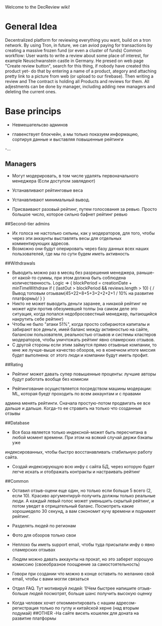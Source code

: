 Welcome to the DecReview wiki!
# General Idea
 Decentralized platform for reviewing everything you want, build on a tron network. By using Tron,
in future, we can aviod
paying for transactions by creating a massive frozen fund (or even a cluster of funds)
 Common workflow:
 User wants to write a review about some place of interest, for example Neuschwanstein castle in
Germany. He presed on web page
"Create review button", search for this thing, if nobody have created this product yet- do that by
entering a name of a product,
ategory and attaching pretty link to a picture from web (or upload to our firebase). Then writing a
review and
 The contract is holding all Products and reviews for them. All adjestments can be done by
manager, including adding new managers
and deleting the current ones.
 # Base princips
 * Невмешательсво админов

 * главенствует блокчейн, а мы только показуем информацию, сортируя данные и
выставляя повышенные рейтинги

 -...
## Managers
* Могут модерировать, в том числе удалять первоначального менеджера (Если доступом
завлядеют)
* Устанавливают рейтинговые веса

* Устанавливают минимальный вывод.
* Присваивают разовый рейтинг, путем голосования за ревью. Просто большое число,
которое сильно бафнет рейтинг ревью


##Second-tier admins
* Их голоса не настолько сильны, как у модераторов, для того, чтобы через эти аккаунты
выставлять весы для отдельных комментирующих адресов.
* Возможно они будут оперировать через базу данных всех наших пользователей, где мы
по сути будем иметь активность

##Withdrawals
 * Выводить можно раз в месяц без разрешения менеджера, раньше-от какой-то суммы,
при этом должна быть соблюдена количественность.
Logic => {
 blockPeriod = creationDate + minTimeWithdraw
 if ( (lastOut > blockPeriod && reviews.length > 10) {
 /Вывод топовым отзывам(45+22+8+5+3+2+2+2+1 / 10% на развитие платформы)/
 }
}
 * Никто не может выводить деньги заранее, а никакой рейтинг не может идти против
обезумевшей толпы (на самом деле это ситуация,
когда попался недобросовестный менеджер, пытающийся накрутить себе рейтинг)
 * Чтобы не было "атаки 51%", когда просто собираются капиталы и забирают все деньги,
имей баланс между активностью на сайте, балансом пользователя, реальностью отзывов и
системы кластеров модераторов, чтобы уничтожать рейтинг явно спамерских отзывов.
* С другой стороны если этим займутся прямо отзывные компании, то мне же лучше-выше
качество обзоров, но в конечном итоге
миссия будет выполнена: от этого люди и компании будут иметь профит.

 ##Rating
 * Рейтинг может давать супер повышенные проценты: лучшие авторы будут работать
вообще без комисии

 * Рейтингование осуществляется посредством машины модерации: ML, которая буедт
проходить по всем аккаунтам и с правами

админа менять рейтинги. Сначала простую-потом продвигать ее все дальше и дальше.
Когда-то ее стравить на только что созданные отзывы

 ##Database
 * Вся база является только индексной-может быть пересчитана в любой момент времени.
При этом на всякий случай держи бэкапы уже

индексированных, чтобы быстро восстанавливать стабильную работу сайта.
 * Создай индексирующую всю инфу с сайта БД, через которую будет легче искать и
отображать контракты и настраивать рейтинг

 ##Common
 * Оставил отзыв-оцени еще один, но только если больше 5 всего (2, если 10). Красиво
аргументируй-получить должны только реальные люди.
А каждый левый голос может уменьшить скрытый рейтинг, и потом уведет в
отрицательный баланс. Посмотреть какие хорошиедело 30 секунд, а вам сэкономит кучу времени и поднимет рейтинг.
 * Разделять людей по регионам

 * Фото для обзоров только свои

 * Неплохо бы иметь support email, чтобы туда присылали инфу о явно спамерских отзывах

 * Людям можно давать аккаунты на прокат, но это заберет хорошую комиссию
(своеобразное поощрение за самостоятельность)
 * Говори при создании что можно в конце оставить по желанию свой email, чтобы с вами
могли связаться

 * Отдел FAQ. Тут мотивируй людей:
 1)Чем быстрее напишите отзыв-больше людей посмотрят, больше шанс получить
высокую оценку

 * Когда человек хочет откомментировать с нашим адресом-регистрация только по гуглу и
китайской херне (над вторым подумай)
 ##OTHER
 -На сайте висеть кошелек для доната на развитие платформы
